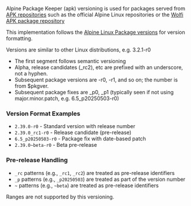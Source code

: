 Alpine Package Keeper (apk) versioning is used for packages served from [APK repositories](https://wiki.alpinelinux.org/wiki/Repositories) such as the official Alpine Linux repositories or the [Wolfi APK package repository](https://packages.wolfi.dev/os)

This implementation follows the [Alpine Linux Package versions](https://wiki.alpinelinux.org/wiki/Package_policies#Package_versions) for version formatting.

Versions are similar to other Linux distributions, e.g. 3.2.1-r0

- The first segment follows semantic versioning
- Alpha, release candidates (\_rc2), etc are prefixed with an underscore, not a hyphen.
- Subsequent package versions are -r0, -r1, and so on; the number is from $pkgver.
- Subsequent package fixes are \_p0, \_p1 (typically seen if not using major.minor.patch, e.g. 6.5_p20250503-r0)

### Version Format Examples

- `2.39.0-r0` - Standard version with release number
- `2.39.0_rc1-r0` - Release candidate (pre-release)
- `6.5_p20250503-r0` - Package fix with date-based patch
- `2.39.0~beta-r0` - Beta pre-release

### Pre-release Handling

- `_rc` patterns (e.g., `_rc1`, `_rc2`) are treated as pre-release identifiers
- `_p` patterns (e.g., `_p20250503`) are treated as part of the version number
- `~` patterns (e.g., `~beta`) are treated as pre-release identifiers

Ranges are not supported by this versioning.
